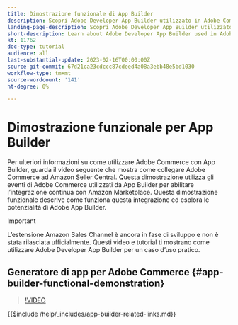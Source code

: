```yaml
---
title: Dimostrazione funzionale di App Builder
description: Scopri Adobe Developer App Builder utilizzato in Adobe Commerce con una dimostrazione tecnica
landing-page-description: Scopri Adobe Developer App Builder utilizzato in Adobe Commerce con una dimostrazione tecnica
short-description: Learn about Adobe Developer App Builder used in Adobe Commerce with a technical demonstration
kt: 11762
doc-type: tutorial
audience: all
last-substantial-update: 2023-02-16T00:00:00Z
source-git-commit: 67d21ca23cdccc87cdeed4a08a3ebb48e5bd1030
workflow-type: tm+mt
source-wordcount: '141'
ht-degree: 0%

---
```



# Dimostrazione funzionale per App Builder

Per ulteriori informazioni su come utilizzare Adobe Commerce con App Builder, guarda il video seguente che mostra come collegare Adobe Commerce ad Amazon Seller Central. Questa dimostrazione utilizza gli eventi di Adobe Commerce utilizzati da App Builder per abilitare l’integrazione continua con Amazon Marketplace. Questa dimostrazione funzionale descrive come funziona questa integrazione ed esplora le potenzialità di Adobe App Builder.

>[!IMPORTANT]
>
>L’estensione Amazon Sales Channel è ancora in fase di sviluppo e non è stata rilasciata ufficialmente.  Questi video e tutorial ti mostrano come utilizzare Adobe Developer App Builder per un caso d’uso pratico.

## Generatore di app per Adobe Commerce {#app-builder-functional-demonstration}

>[!VIDEO](https://video.tv.adobe.com/v/3413502)

{{$include /help/_includes/app-builder-related-links.md}}

